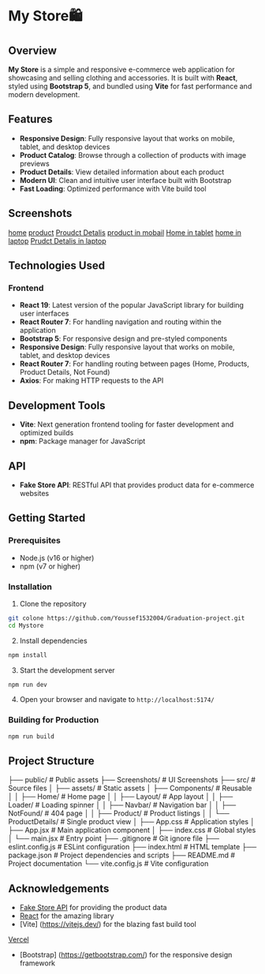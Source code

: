 # My Store🛍️

## Overview

**My Store** is a simple and responsive e-commerce web application for showcasing and selling clothing and accessories. It is built with **React**, styled using **Bootstrap 5**, and bundled using **Vite** for fast performance and modern development.


## Features

- **Responsive Design**: Fully responsive layout that works on mobile, tablet, and desktop devices
- **Product Catalog**: Browse through a collection of products with image previews
- **Product Details**: View detailed information about each product
- **Modern UI**: Clean and intuitive user interface built with Bootstrap
- **Fast Loading**: Optimized performance with Vite build tool

## Screenshots
[home](./Screenshots/Screenshot%20(72).png)
[product](./Screenshots/Screenshot%20(71).png)
[Proudct Detalis](./Screenshots/Screenshot%20(80).png)
[product in mobail](./Screenshots/Screenshot%20(74).png)
[Home in tablet](./Screenshots/Screenshot%20(75).png)
[home in laptop](./Screenshots/Screenshot%20(80).png)
[Prudct Detalis in laptop](./Screenshots/Screenshot%20(81).png)

## Technologies Used

### Frontend
- **React 19**: Latest version of the popular JavaScript library for building user interfaces
- **React Router 7**: For handling navigation and routing within the application
- **Bootstrap 5**: For responsive design and pre-styled components
- **Responsive Design**: Fully responsive layout that works on mobile, tablet, and desktop devices 
- **React Router 7**: For handling routing between pages (Home, Products, Product Details, Not Found)  
- **Axios**: For making HTTP requests to the API


## Development Tools
- **Vite**: Next generation frontend tooling for faster development and optimized builds
- **npm**: Package manager for JavaScript

## API
- **Fake Store API**: RESTful API that provides product data for e-commerce websites

## Getting Started

### Prerequisites
- Node.js (v16 or higher)
- npm (v7 or higher)


### Installation

1. Clone the repository
```bash
git colone https://github.com/Youssef1532004/Graduation-project.git
cd Mystore
```

2. Install dependencies
```bash
npm install
```

3. Start the development server
```bash
npm run dev
```

4. Open your browser and navigate to `http://localhost:5174/`

### Building for Production
```bash
npm run build
```

## Project Structure
├── public/                       # Public assets
├── Screenshots/                  # UI Screenshots
├── src/                          # Source files
│   ├── assets/                   # Static assets
│   ├── Components/               # Reusable 
│   │   ├── Home/                 # Home page
│   │   ├── Layout/               # App layout
│   │   ├── Loader/               # Loading spinner
│   │   ├── Navbar/               # Navigation bar
│   │   ├── NotFound/             # 404 page
│   │   ├── Product/              # Product listings
│   │   └── ProductDetails/       # Single product view
│   ├── App.css                   # Application styles
│   ├── App.jsx                   # Main application component
│   ├── index.css                 # Global styles
│   └── main.jsx                  # Entry point
├── .gitignore                    # Git ignore file
├── eslint.config.js              # ESLint configuration
├── index.html                    # HTML template
├── package.json                  # Project dependencies and scripts
├── README.md                     # Project documentation
└── vite.config.js                # Vite configuration



## Acknowledgements
- [Fake Store API](https://fakestoreapi.com/) for providing the product data
- [React](https://reactjs.org/) for the amazing library
- [Vite]
(https://vitejs.dev/)  for the blazing fast build tool


[Vercel](https://graduation-project-mzyi.vercel.app/)
- [Bootstrap]
(https://getbootstrap.com/) for the responsive design framework
